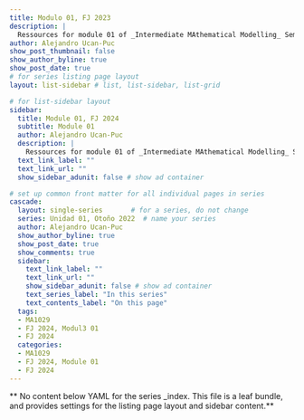 ```yaml
---
title: Modulo 01, FJ 2023
description: |
  Ressources for module 01 of _Intermediate MAthematical Modelling_ Semesterr FJ 2024.
author: Alejandro Ucan-Puc
show_post_thumbnail: false
show_author_byline: true
show_post_date: true
# for series listing page layout
layout: list-sidebar # list, list-sidebar, list-grid

# for list-sidebar layout
sidebar: 
  title: Module 01, FJ 2024
  subtitle: Module 01
  author: Alejandro Ucan-Puc
  description: |
    Ressources for module 01 of _Intermediate MAthematical Modelling_ Semesterr FJ 2024.
  text_link_label: ""
  text_link_url: ""
  show_sidebar_adunit: false # show ad container

# set up common front matter for all individual pages in series
cascade:
  layout: single-series       # for a series, do not change
  series: Unidad 01, Otoño 2022  # name your series
  author: Alejandro Ucan-Puc
  show_author_byline: true
  show_post_date: true
  show_comments: true
  sidebar:
    text_link_label: ""
    text_link_url: ""
    show_sidebar_adunit: false # show ad container
    text_series_label: "In this series" 
    text_contents_label: "On this page" 
  tags:
  - MA1029
  - FJ 2024, Modul3 01
  - FJ 2024
  categories:
  - MA1029
  - FJ 2024, Module 01
  - FJ 2024
---
```


** No content below YAML for the series _index. This file is a leaf bundle, and provides settings for the listing page layout and sidebar content.**